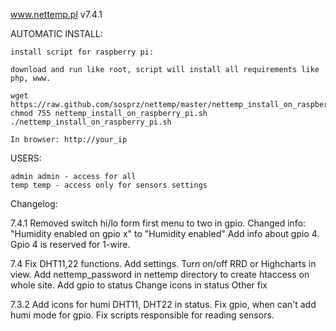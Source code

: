 www.nettemp.pl v7.4.1

AUTOMATIC INSTALL:

    install script for raspberry pi:

    download and run like root, script will install all requirements like php, www.
    
    wget https://raw.github.com/sosprz/nettemp/master/nettemp_install_on_raspberry_pi.sh
    chmod 755 nettemp_install_on_raspberry_pi.sh
    ./nettemp_install_on_raspberry_pi.sh
    
    In browser: http://your_ip

USERS:

    admin admin - access for all
    temp temp - access only for sensors settings

Changelog:

7.4.1
Removed switch hi/lo form first menu to two in gpio.
Changed info: "Humidity enabled on gpio x" to "Humidity enabled"
Add info about gpio 4. Gpio 4 is reserved for 1-wire.

7.4
Fix DHT11,22 functions.
Add settings.
Turn on/off RRD or Highcharts in view. 
Add nettemp_password in nettemp directory to create htaccess on whole site.
Add gpio to status
Change icons in status
Other fix

7.3.2
Add icons for humi DHT11, DHT22 in status.
Fix gpio, when can't add humi mode for gpio.
Fix scripts responsible for reading sensors.